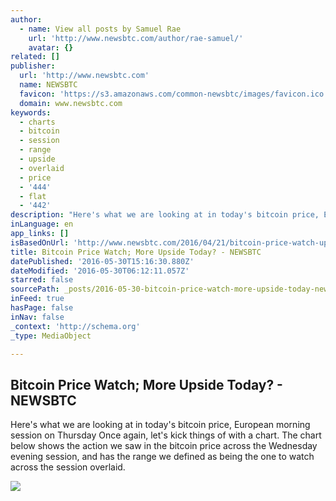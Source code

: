 ```yaml
---
author:
  - name: View all posts by Samuel Rae
    url: 'http://www.newsbtc.com/author/rae-samuel/'
    avatar: {}
related: []
publisher:
  url: 'http://www.newsbtc.com'
  name: NEWSBTC
  favicon: 'https://s3.amazonaws.com/common-newsbtc/images/favicon.ico'
  domain: www.newsbtc.com
keywords:
  - charts
  - bitcoin
  - session
  - range
  - upside
  - overlaid
  - price
  - '444'
  - flat
  - '442'
description: "Here's what we are looking at in today's bitcoin price, European morning session on Thursday Once again, let's kick things of with a chart. The chart below shows the action we saw in the bitcoin price across the Wednesday evening session, and has the range we defined as being the one to watch across the session overlaid."
inLanguage: en
app_links: []
isBasedOnUrl: 'http://www.newsbtc.com/2016/04/21/bitcoin-price-watch-upside-today/'
title: Bitcoin Price Watch; More Upside Today? - NEWSBTC
datePublished: '2016-05-30T15:16:30.880Z'
dateModified: '2016-05-30T06:12:11.057Z'
starred: false
sourcePath: _posts/2016-05-30-bitcoin-price-watch-more-upside-today-newsbtc.md
inFeed: true
hasPage: false
inNav: false
_context: 'http://schema.org'
_type: MediaObject

---
```

<article style=""><h1>Bitcoin Price Watch; More Upside Today? - NEWSBTC</h1><p>Here's what we are looking at in today's bitcoin price, European morning session on Thursday Once again, let's kick things of with a chart. The chart below shows the action we saw in the bitcoin price across the Wednesday evening session, and has the range we defined as being the one to watch across the session overlaid.</p><img src="http://s3.amazonaws.com/main-newsbtc-images/2016/04/21090403/Screen-Shot-2016-04-21-at-09.48.53.png" /></article>